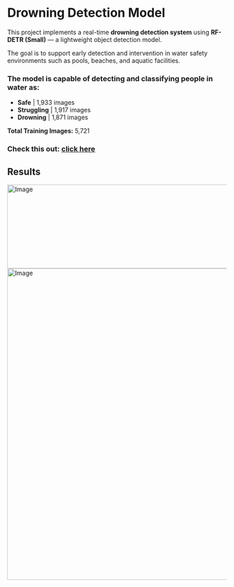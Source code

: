 # Drowning Detection Model

This project implements a real-time **drowning detection system** using **RF-DETR (Small)** —
 a lightweight object detection model.  
 
The goal is to support early detection and intervention in water safety environments such as pools, beaches, and aquatic facilities.  


### The model is capable of detecting and classifying people in water as:
- **Safe** | 1,933 images
- **Struggling** | 1,917 images
- **Drowning** | 1,871 images
  
**Total Training Images:** 5,721  

### Check this out:  [click here](https://universe.roboflow.com/my-workspace-gich2/drowning-detection-by-tzur01-tlc7j/model/4) 

## Results
<img width="1107" height="192" alt="Image" src="https://github.com/user-attachments/assets/52744268-616b-4799-9933-dc5d41a23318" />

<img width="1101" height="714" alt="Image" src="https://github.com/user-attachments/assets/a3fc5e32-fa19-4041-8e0a-a1def72993ed" />

